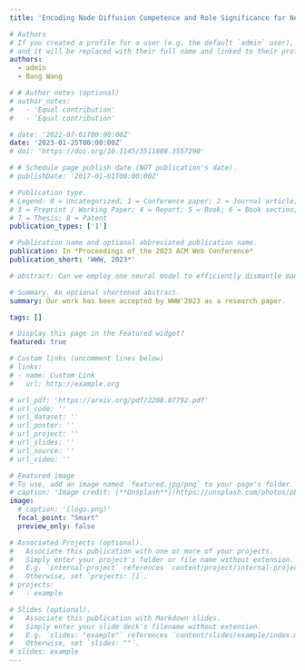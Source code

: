 ```yaml
---
title: 'Encoding Node Diffusion Competence and Role Significance for Network Dismantling'

# Authors
# If you created a profile for a user (e.g. the default `admin` user), write the username (folder name) here
# and it will be replaced with their full name and linked to their profile.
authors:
  - admin
  - Bang Wang

# # Author notes (optional)
# author_notes:
#   - 'Equal contribution'
#   - 'Equal contribution'

# date: '2022-07-01T00:00:00Z'
date: '2023-01-25T00:00:00Z'
# doi: 'https://doi.org/10.1145/3511808.3557290'

# # Schedule page publish date (NOT publication's date).
# publishDate: '2017-01-01T00:00:00Z'

# Publication type.
# Legend: 0 = Uncategorized; 1 = Conference paper; 2 = Journal article;
# 3 = Preprint / Working Paper; 4 = Report; 5 = Book; 6 = Book section;
# 7 = Thesis; 8 = Patent
publication_types: ['1']

# Publication name and optional abbreviated publication name.
publication: In *Proceedings of the 2023 ACM Web Conference*
publication_short: 'WWW, 2023*'

# abstract: Can we employ one neural model to efficiently dismantle many complex yet unique networks? This article provides an affirmative answer. Diverse real-world systems can be abstracted as complex networks each consisting of many functional nodes and edges. Percolation theory has indicated that removing only a few vital nodes can cause the collapse of whole network. However, finding the least number of such vital nodes is a rather challenging task for large networks due to its NP-hardness. Previous studies have proposed many centrality measures and heuristic algorithms to tackle this network dismantling (ND) problem. Different from theirs, this article tries to approach the ND task by designing a neural model which can be trained from tiny synthetic networks but will be applied for various real-world networks. It seems a discouraging mission at first sight, as network sizes and topologies are quite different across distinct real-world networks. Nonetheless, this article initiates insightful efforts of designing and training a neural influence ranking model (NIRM). Experiments on fifteen real-world networks validate its effectiveness for its mostly requiring fewer vital nodes to dismantle a network, compared with the state-of-the-art competitors. The key to its success lies in that our NIRM can efficiently encode both local structural and global topological signals for ranking nodes, in addition to our innovative labelling method in training dataset construction.

# Summary. An optional shortened abstract.
summary: Our work has been accepted by WWW'2023 as a research paper.

tags: []

# Display this page in the Featured widget?
featured: true

# Custom links (uncomment lines below)
# links:
# - name: Custom Link
#   url: http://example.org

# url_pdf: 'https://arxiv.org/pdf/2208.07792.pdf'
# url_code: ''
# url_dataset: ''
# url_poster: ''
# url_project: ''
# url_slides: ''
# url_source: ''
# url_video: ''

# Featured image
# To use, add an image named `featured.jpg/png` to your page's folder.
# caption: 'Image credit: [**Unsplash**](https://unsplash.com/photos/pLCdAaMFLTE)'
image:
  # caption: '(logo.png)'
  focal_point: "Smart"
  preview_only: false

# Associated Projects (optional).
#   Associate this publication with one or more of your projects.
#   Simply enter your project's folder or file name without extension.
#   E.g. `internal-project` references `content/project/internal-project/index.md`.
#   Otherwise, set `projects: []`.
# projects:
#   - example

# Slides (optional).
#   Associate this publication with Markdown slides.
#   Simply enter your slide deck's filename without extension.
#   E.g. `slides: "example"` references `content/slides/example/index.md`.
#   Otherwise, set `slides: ""`.
# slides: example
---
```


<!-- {{% callout note %}}
Click the _Cite_ button above to demo the feature to enable visitors to import publication metadata into their reference management software.
{{% /callout %}} -->

<!-- {{% callout note %}}
Create your slides in Markdown - click the _Slides_ button to check out the example.
{{% /callout %}} -->

<!-- Supplementary notes can be added here, including [code, math, and images](https://wowchemy.com/docs/writing-markdown-latex/). -->
